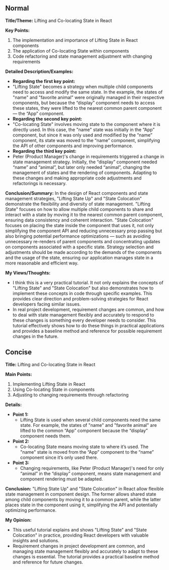 ## Normal

**Title/Theme:** Lifting and Co-locating State in React

**Key Points:**
1. The implementation and importance of Lifting State in React components
2. The application of Co-locating State within components
3. Code refactoring and state management adjustment with changing requirements

**Detailed Description/Examples:**
- **Regarding the first key point:**
- "Lifting State" becomes a strategy when multiple child components need to access and modify the same state. In the example, the states of "name" and "favorite animal" were originally managed in their respective components, but because the “display” component needs to access these states, they were lifted to the nearest common parent component — the “App” component.
- **Regarding the second key point:**
- "Co-locating State" involves moving state to the component where it is directly used. In this case, the "name" state was initially in the “App” component, but since it was only used and modified by the “name” component, its state was moved to the “name” component, simplifying the API of other components and improving performance.
- **Regarding the third key point:**
- Peter (Product Manager)'s change in requirements triggered a change in state management strategy. Initially, the “display” component needed “name” and “animal”, but later only needed “animal”, changing the management of states and the rendering of components. Adapting to these changes and making appropriate code adjustments and refactorings is necessary.

**Conclusion/Summary:**
In the design of React components and state management strategies, "Lifting State Up" and "State Colocation" demonstrate the flexibility and diversity of state management. "Lifting State" focuses on how to allow multiple child components to share and interact with a state by moving it to the nearest common parent component, ensuring data consistency and coherent interaction. "State Colocation" focuses on placing the state inside the component that uses it, not only simplifying the component API and reducing unnecessary prop passing but also bringing potential performance optimizations — such as avoiding unnecessary re-renders of parent components and concentrating updates on components associated with a specific state. Strategy selection and adjustments should be made according to the demands of the components and the usage of the state, ensuring our application manages state in a more reasonable and efficient way.

**My Views/Thoughts:**
- I think this is a very practical tutorial. It not only explains the concepts of "Lifting State" and "State Colocation" but also demonstrates how to implement these concepts in code through specific examples. This provides clear direction and problem-solving strategies for React developers facing similar issues.
- In real project development, requirement changes are common, and how to deal with state management flexibly and accurately to respond to these changes is something every developer needs to consider. This tutorial effectively shows how to do these things in practical applications and provides a baseline method and reference for possible requirement changes in the future.


## Concise

**Title:** Lifting and Co-locating State in React

**Main Points:**
1. Implementing Lifting State in React
2. Using Co-locating State in components
3. Adjusting to changing requirements through refactoring

**Details:**
- **Point 1:**
    - Lifting State is used when several child components need the same state. For example, the states of "name" and "favorite animal" are lifted to the common “App” component because the “display” component needs them.
- **Point 2:**
    - Co-locating State means moving state to where it’s used. The "name" state is moved from the “App” component to the “name” component since it’s only used there.
- **Point 3:**
    - Changing requirements, like Peter (Product Manager)'s need for only “animal” in the “display” component, means state management and component rendering must be adapted.

**Conclusion:**
"Lifting State Up" and "State Colocation" in React allow flexible state management in component design. The former allows shared state among child components by moving it to a common parent, while the latter places state in the component using it, simplifying the API and potentially optimizing performance.

**My Opinion:**
- This useful tutorial explains and shows "Lifting State" and "State Colocation" in practice, providing React developers with valuable insights and solutions.
- Requirement changes in project development are common, and managing state management flexibly and accurately to adapt to these changes is essential. The tutorial provides a practical baseline method and reference for future changes.

